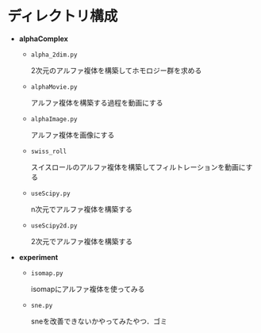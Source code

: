 # ディレクトリ構成
- **alphaComplex**
  - `alpha_2dim.py`
  
    2次元のアルファ複体を構築してホモロジー群を求める
  - `alphaMovie.py`
    
    アルファ複体を構築する過程を動画にする
  - `alphaImage.py`

    アルファ複体を画像にする
  - `swiss_roll`
    
    スイスロールのアルファ複体を構築してフィルトレーションを動画にする
  - `useScipy.py`
    
    n次元でアルファ複体を構築する
  - `useScipy2d.py`

    2次元でアルファ複体を構築する
- **experiment**
  - `isomap.py`
  
    isomapにアルファ複体を使ってみる
  
  - `sne.py`
  
    sneを改善できないかやってみたやつ．ゴミ
